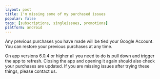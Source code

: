```yaml
---
layout: post
title: I'm missing some of my purchased issues
popular: false
tags: [subscriptions, singleissues, promotions]
platform: android
---
```

Any previous purchases you have made will be tied your Google Account. You can restore your previous purchases at any time.

On app versions 6.0.4 or higher all you need to do is pull down and trigger the app to refresh. Closing the app and opening it again should also check your purchases are updated. If you are missing issues after trying these things, please contact us.
